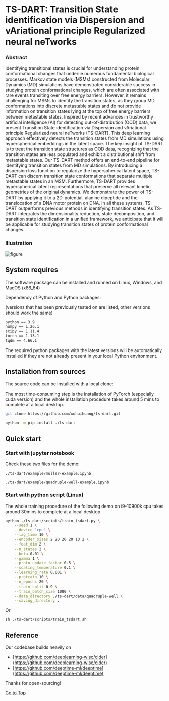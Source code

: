 # TS-DART: Transition State identification via Dispersion and vAriational principle Regularized neural neTworks

### Abstract

Identifying transitional states is crucial for understanding protein conformational changes that underlie numerous fundamental biological processes. Markov state models (MSMs) constructed from Molecular Dynamics (MD) simulations have demonstrated considerable success in studying protein conformational changes, which are often associated with rare events transiting over free energy barriers. However, it remains challenging for MSMs to identify the transition states, as they group MD conformations into discrete metastable states and do not provide information on transition states lying at the top of free energy barriers between metastable states. Inspired by recent advances in trustworthy artificial intelligence (AI) for detecting out-of-distribution (OOD) data, we present Transition State identification via Dispersion and vAriational principle Regularized neural neTworks (TS-DART). This deep learning approach effectively detects the transition states from MD simulations using hyperspherical embeddings in the latent space.  The key insight of TS-DART is to treat the transition state structures as OOD data, recognizing that the transition states are less populated and exhibit a distributional shift from metastable states. Our TS-DART method offers an end-to-end pipeline for identifying transition states from MD simulations. By introducing a dispersion loss function to regularize the hyperspherical latent space, TS-DART can discern transition state conformations that separate multiple metastable states in an MSM. Furthermore, TS-DART provides hyperspherical latent representations that preserve all relevant kinetic geometries of the original dynamics. We demonstrate the power of TS-DART by applying it to a 2D-potential, alanine dipeptide and the translocation of a DNA motor protein on DNA. In all these systems, TS-DART outperforms previous methods in identifying transition states. As TS-DART integrates the dimensionality reduction, state decomposition, and transition state identification in a unified framework, we anticipate that it will be applicable for studying transition states of protein conformational changes. 

### Illustration

![figure](./docs/figs/fig1.png)

## System requires

The software package can be installed and runned on Linux, Windows, and MacOS (x86_64)

Dependency of Python and Python packages: 

(versions that has been previously tested on are listed, other versions should work the same)

```bash
python == 3.9
numpy == 1.26.1
scipy == 1.11.4
torch == 1.13.1
tqdm == 4.66.1
```
The required python packages with the latest versions will be automatically installed if they are not already present in your local Python environment.

## Installation from sources

The source code can be installed with a local clone:

The most time-consuming step is the installation of PyTorch (especially cuda version) and the whole installation procedure takes around 5 mins to complete at a local desktop.

```bash
git clone https://github.com/xuhuihuang/ts-dart.git
```

```bash
python -m pip install ./ts-dart
```

## Quick start

### Start with jupyter notebook

Check these two files for the demo:

```
./ts-dart/example/muller-example.ipynb
```

```
./ts-dart/example/quadruple-well-example.ipynb
```

### Start with python script (Linux)

The whole training procedure of the following demo on i9-10900k cpu takes around 30mins to complete at a local desktop.

```sh
python ./ts-dart/scripts/train_tsdart.py \
    --seed 1 \
    --device 'cpu' \
    --lag_time 10 \
    --encoder_sizes 2 20 20 20 10 2 \
    --feat_dim 2 \
    --n_states 2 \
    --beta 0.01 \
    --gamma 1 \
    --proto_update_factor 0.5 \
    --scaling_temperature 0.1 \
    --learning_rate 0.001 \
    --pretrain 10 \
    --n_epochs 20 \
    --train_split 0.9 \
    --train_batch_size 1000 \
    --data_directory ./ts-dart/data/quadruple-well \
    --saving_directory . 
```

Or
```
sh ./ts-dart/scripts/train_tsdart.sh
```

## Reference

Our codebase builds heavily on
- [https://github.com/deeplearning-wisc/cider](https://github.com/deeplearning-wisc/cider)
- [https://github.com/deeptime-ml/deeptime](https://github.com/deeptime-ml/deeptime)

Thanks for open-sourcing!

[Go to Top](#Abstract)
